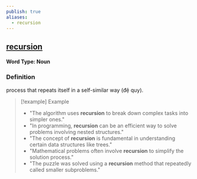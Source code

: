 ```yaml
---
publish: true
aliases:
  - recursion
---
```


## [recursion](https://dictionary.cambridge.org/dictionary/english/recursion)
#### Word Type: Noun
### Definition
process that repeats itself in a self-similar way (đệ quy).

> [!example] Example
> 
> - "The algorithm uses **recursion** to break down complex tasks into simpler ones."
> - "In programming, **recursion** can be an efficient way to solve problems involving nested structures."
> - "The concept of **recursion** is fundamental in understanding certain data structures like trees."
> - "Mathematical problems often involve **recursion** to simplify the solution process."
> - "The puzzle was solved using a **recursion** method that repeatedly called smaller subproblems."
